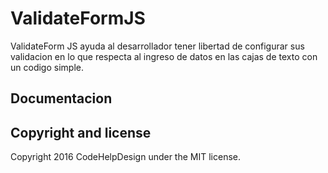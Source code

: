 # ValidateFormJS
ValidateForm JS ayuda al desarrollador tener libertad de configurar sus validacion en lo que respecta al ingreso de datos en las cajas de texto con un codigo simple.

## Documentacion


## Copyright and license
Copyright 2016 CodeHelpDesign under the MIT license.
